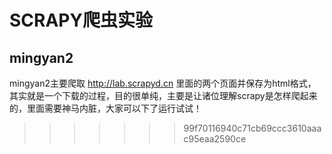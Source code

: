 # SCRAPY爬虫实验

## mingyan2

mingyan2主要爬取 http://lab.scrapyd.cn 里面的两个页面并保存为html格式，其实就是一个下载的过程，目的很单纯，主要是让诸位理解scrapy是怎样爬起来的，里面需要神马内脏，大家可以下了运行试试！
>>>>>>> 99f70116940c71cb69ccc3610aaac95eaa2590ce
